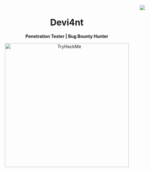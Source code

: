 <img align="right" src="https://visitor-badge.laobi.icu/badge?page_id=Devi4ntHacker.visitor-badge&left_color=red&right_color=black" />

<h1 align="center">Devi4nt</h1>

<p align="center">
  <strong>Penetration Tester | Bug Bounty Hunter</strong>
</p>

<p align="center">
  <img src="https://assets.tryhackme.com/img/badges/networkfundamentals.svg" alt="TryHackMe" width="400">
</p>

